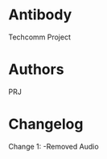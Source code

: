 Antibody
========
Techcomm Project

Authors
=======
PRJ

Changelog
=========
Change 1:
-Removed Audio